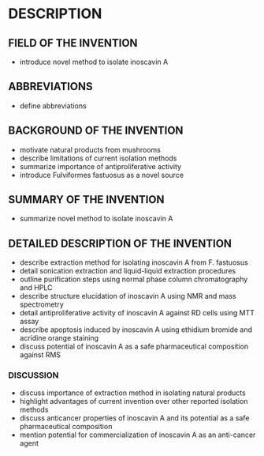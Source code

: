 # DESCRIPTION

## FIELD OF THE INVENTION

- introduce novel method to isolate inoscavin A

## ABBREVIATIONS

- define abbreviations

## BACKGROUND OF THE INVENTION

- motivate natural products from mushrooms
- describe limitations of current isolation methods
- summarize importance of antiproliferative activity
- introduce Fulviformes fastuosus as a novel source

## SUMMARY OF THE INVENTION

- summarize novel method to isolate inoscavin A

## DETAILED DESCRIPTION OF THE INVENTION

- describe extraction method for isolating inoscavin A from F. fastuosus
- detail sonication extraction and liquid-liquid extraction procedures
- outline purification steps using normal phase column chromatography and HPLC
- describe structure elucidation of inoscavin A using NMR and mass spectrometry
- detail antiproliferative activity of inoscavin A against RD cells using MTT assay
- describe apoptosis induced by inoscavin A using ethidium bromide and acridine orange staining
- discuss potential of inoscavin A as a safe pharmaceutical composition against RMS

### DISCUSSION

- discuss importance of extraction method in isolating natural products
- highlight advantages of current invention over other reported isolation methods
- discuss anticancer properties of inoscavin A and its potential as a safe pharmaceutical composition
- mention potential for commercialization of inoscavin A as an anti-cancer agent

